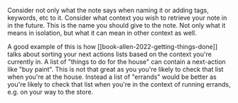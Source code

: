 Consider not only what the note says when naming it or adding tags, keywords, etc to it. Consider what context you wish to retrieve your note in in the future. This is the name you should give to the note. Not only what it means in isolation, but what it can mean in other context as well.

A good example of this is how [[book-allen-2022-getting-things-done]] talks about sorting your next actions lists based on the context you're currently in. A list of "things to do for the house" can contain a next-action like "buy paint". This is not that great as you you're likely to check that list when you're at the house. Instead a list of "errands" would be better as you're likely to check that list when you're in the context of running errands, e.g. on your way to the store. 